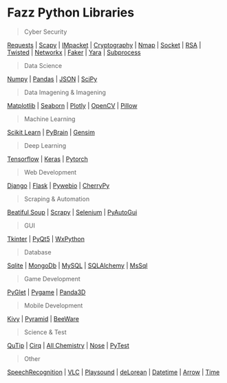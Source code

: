 # Fazz Python Libraries

> Cyber Security

[Requests](https://github.com/FazzPy/PythonMaster/blob/main/Belgeler/requests.md) | [Scapy](https://github.com/FazzPy/PythonMaster/blob/main/Belgeler/scapy.md) | [IMpacket](https://github.com/FazzPy/FazzPython/blob/main/Belgeler/impacket.md) | [Cryptography](https://github.com/FazzPy/FazzPython/blob/main/Belgeler/cryptography.md) | [Nmap](https://github.com/FazzPy/FazzPython/blob/main/Belgeler/nmap.md) | [Socket](https://github.com/FazzPy/FazzPython/blob/main/Belgeler/socket.md) | [RSA](https://github.com/FazzPy/FazzPython/blob/main/Belgeler/rsa.md) | [Twisted](https://pages.github.com/) | [Networkx](https://pages.github.com/) | [Faker](https://pages.github.com/) | [Yara](https://pages.github.com/) | [Subprocess](https://pages.github.com/) 

> Data Science

[Numpy](https://github.com/FazzPy/PythonMaster/blob/main/Belgeler/numpy.md) | [Pandas](https://github.com/FazzPy/PythonMaster/blob/main/Belgeler/pandas.md) | [JSON](https://github.com/FazzPy/PythonMaster/blob/main/Belgeler/json.md) | [SciPy](https://pages.github.com/)

> Data Imagening & Imagening

[Matplotlib](https://github.com/FazzPy/PythonMaster/blob/main/Belgeler/matplotlib.md) | [Seaborn](https://pages.github.com/) | [Plotly](https://pages.github.com/) | [OpenCV](https://pages.github.com/) | [Pillow](https://pages.github.com/) <br>

> Machine Learning

[Scikit Learn](https://pages.github.com/) | [PyBrain](https://pages.github.com/) | [Gensim](https://pages.github.com/)<br>

> Deep Learning

[Tensorflow](https://pages.github.com/) | [Keras](https://pages.github.com/) | [Pytorch](https://pages.github.com/)<br>

> Web Development

[Django](https://pages.github.com/) | [Flask](https://pages.github.com/) | [Pywebio](https://pages.github.com/) | [CherryPy](https://pages.github.com/)<br>

> Scraping & Automation

[Beatiful Soup](https://github.com/FazzPy/FazzPython/blob/main/Belgeler/BeatifulSoup.md) | [Scrapy](https://pages.github.com/) | [Selenium](https://github.com/FazzPy/FazzPython/blob/main/Belgeler/Selenium.md) | [PyAutoGui](https://pages.github.com/)

> GUI

[Tkinter](https://github.com/FazzPy/PythonMaster/blob/main/Belgeler/tkinter.md) | [PyQt5](https://github.com/FazzPy/FazzPython/blob/main/Belgeler/pyqt5.md) | [WxPython](https://pages.github.com/)<br>

> Database

[Sqlite](https://github.com/FazzPy/PythonMaster/blob/main/Belgeler/sqlite.md) | [MongoDb](https://github.com/FazzPy/PythonMaster/blob/main/Belgeler/mongodb.md) | [MySQL](https://github.com/FazzPy/FazzPython/blob/main/Belgeler/mysql.md) | [SQLAlchemy](https://pages.github.com/) | [MsSql](https://pages.github.com/)<br>

> Game Development

[PyGlet](https://pages.github.com/) | [Pygame](https://pages.github.com/) | [Panda3D](https://pages.github.com/)<br>

> Mobile Development

[Kivy](https://pages.github.com/) | [Pyramid](https://pages.github.com/) | [BeeWare](https://pages.github.com/)

> Science & Test

[QuTip](https://pages.github.com/) | [Cirq](https://pages.github.com/) | [All Chemistry](https://pythonrepo.com/tag/chemistry_newest_1#) | [Nose](https://pages.github.com/) | [PyTest](https://pages.github.com/)

> Other

[SpeechRecognition](https://pages.github.com/) | [VLC](https://pages.github.com/) | [Playsound](https://pages.github.com/) | [deLorean](https://pages.github.com/) | [Datetime](https://pages.github.com/) | [Arrow](https://pages.github.com/) | [Time](https://pages.github.com/)
